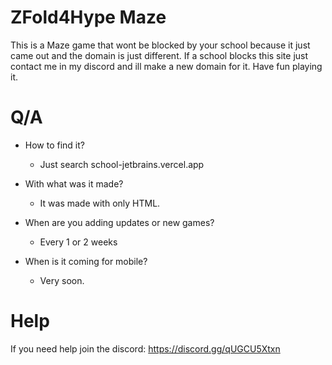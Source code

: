 # ZFold4Hype Maze
This is a Maze game that wont be blocked by your school because it just came out and the domain is just different.
If a school blocks this site just contact me in my discord and ill make a new domain for it.
Have fun playing it.

# Q/A
- How to find it?
	- Just search school-jetbrains.vercel.app

- With what was it made?
	- It was made with only HTML.

- When are you adding updates or new games?
	- Every 1 or 2 weeks

- When is it coming for mobile?
	- Very soon. 

# Help
If you need help join the discord:
https://discord.gg/qUGCU5Xtxn
